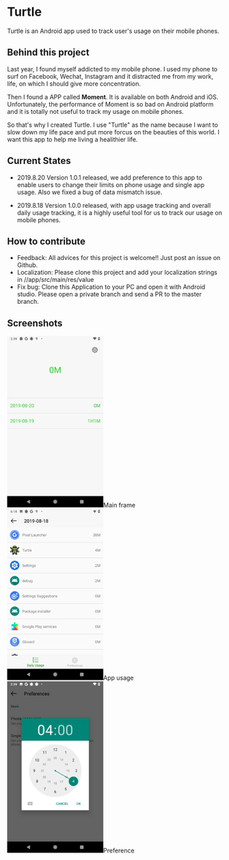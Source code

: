 # Turtle

Turtle is an Android app used to track user's usage on their mobile phones.  

## Behind this project

Last year, I found myself addicted to my mobile phone. I used my phone to surf on Facebook, Wechat, Instagram and it distracted me from my work, life, on which I should give more concentration.  

Then I found a APP called **Moment**. It is available on both Android and iOS. Unfortunately, the performance of Moment is so bad on Android platform and it is totally not useful to track my usage on mobile phones.  

So that's why I created Turtle. I use "Turtle" as the name because I want to slow down my life pace and put more forcus on the beauties of this world. I want this app to help me living a healithier life.

## Current States

- 2019.8.20 Version 1.0.1 released, we add preference to this app to enable users to change their limits on phone usage and single app usage. Also we fixed a bug of data mismatch issue.

- 2019.8.18 Version 1.0.0 released, with app usage tracking and overall daily usage tracking, it is a highly useful tool for us to track our usage on mobile phones.  

## How to contribute

- Feedback: All advices for this project is welcome!! Just post an issue on Github.
- Localization: Please clone this project and add your localization strings in //app/src/main/res/value
- Fix bug: Clone this Application to your PC and open it with Android studio. Please open a private branch and send a PR to the master branch.

## Screenshots

<img src="./docs/images/main.png" height="400px">Main frame</image>
<img src="./docs/images/app_usage.png" height="400px">App usage</image>
<img src="./docs/images/preference.png" height="400px">Preference</image>

